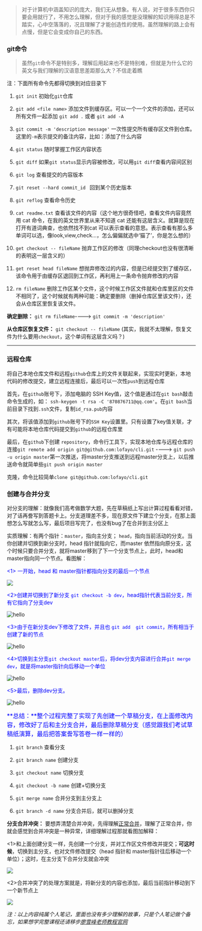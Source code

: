 > 对于计算机中涵盖知识的庞大，我们无从想象。有人说，对于很多东西你只要会用就行了，不用怎么理解，但对于我的感觉是没理解的知识用得总是不踏实，心中空落落的，况且理解了才能创造性的使用。虽然理解的路上会有点慢，但是它会变成你自己的东西。

### git命令
> 虽然`git`命令不是特别多，理解后用起来也不是特别难，但就是为什么它的英文与我们理解的汉语意思差距那么大？不信走着瞧

注：下面所有命令先都得切换到对应目录下

1. `git init`	初始化`git`仓库

2. `git add <file name>` 添加文件到缓存区。可以一个一个文件的添加，还可以所有文件一起添加 `git add .` 或者 `git add -A`

3. `git commit -m 'description message'` 一次性提交所有缓存区文件到仓库。这里的`-m`表示提交的备注内容，比如：添加了什么内容

4. `git status`	随时掌握工作区内容状态

5. `git diff`	如果`git status`显示内容被修改，可以用`git diff`查看内容间区别

6. `git log`	查看提交的内容版本

7. `git reset --hard commit_id `	回到某个历史版本

8. `git reflog`	查看命令历史

9. `cat readme.txt`	查看该文件的内容（这个地方很奇怪吧，查看文件内容竟然用 cat 命令，在我的英文世界里从来不知道 cat 还能有这层含义。就算是现在打开有道词典查，也依然找不到cat 可以表示查看的意思。表示查看有那么多单词可以选，像look,view,check...，怎么偏偏就选中‘猫了’，你是怎么想的）

10. `get checkout -- fileName` 抛弃工作区的修改（同理checkout也没有很清晰的表明这一层含义的）

11. `get reset head fileName`	想抛弃修改过的内容，但是已经提交到了缓存区，该命令用于由缓存区退回到工作区，再利用上一条命令抛弃修改的内容

12. `rm fileName`	删除工作区某个文件，这个时候工作区文件就和仓库里区的文件不相同了，这个时候就有两种可能：确定要删除（删掉仓库区里该文件），还会从仓库区里恢复该文件。



 
**确定删除：** `git rm fileName`----> `git commit -m 'description'`

**从仓库区恢复文件：** `git checkout -- fileName`
(其实，我就不太理解，恢复文件为什么要用`checkout`，这个单词有这层含义吗？)

----------

### 远程仓库
将自己本地仓库文件和远程`github`仓库上的文件关联起来，实现实时更新，本地代码的修改提交，建立远程连接后，最后可以一次性`push`到远程仓库

首先，在`github`账号下，添加电脑的 SSH Key值，这个值是通过在`git bash`敲击命令生成的，如： `ssh-keygen -t rsa -C '870876711@qq.com'`。在`git bash`当前目录下找到`.ssh`文件，复制`id_rsa.pub`内容

其次，将该值添加到`github`账号下的`SSH Key`设置里。只有设置了key值关联，才有可能将本地仓库代码提交到`github`的远程仓库里
 
最后，在`github`下创建 `repository`，命令行工具下，实现本地仓库与远程仓库的连接`git remote add origin git@github.com:lofayo/cli.git` ----> `git push -u origin master`第一次推送，将master分支推送到远程master分支上，以后推送命令就简单些`git push origin master`

克隆，命令比较简单`clone git@github.com:lofayo/cli.git`

### <a name=merge>创建与合并分支</a>
对分支的理解：就像我们高考做数学大题，先在草稿纸上写出计算过程看看对错，对了话再誊写到答题卡上。分支道理差不多，现在原文件下建立个分支，在那上面想怎么写就怎么写，最后项目写完了，也没有bug了在合并到主分区上

实质理解：有两个指针：`master`，指向主分支； `head`，指向当前活动的分支。当你创建并切换到新分支时，head 指针就指向它，而master 依然指向原分支，这个时候只要合并分支，就将master移到了下一个分支节点上，此时，head和master指向同一个节点。看图解：

<font color=blue><1> 一开始，head 和 master指针都指向分支的最后一个节点</font>

![](https://raw.githubusercontent.com/lofayo/images/master/branch1.png)

<font color=blue><2>创建并切换到了新分支 `git checkout -b dev`，head指针代表当前分支，所有它指向了分支dev</font>

![hello](https://raw.githubusercontent.com/lofayo/images/master/branch2.png)


<font color=blue><3>由于在新分支dev下修改了文件，并且也 `git add  git commit`，所有相当于创建了新的节点</font>

![hello](https://raw.githubusercontent.com/lofayo/images/master/branch3.png)

<font color=blue><4>切换到主分支`git checkout master`后，将dev分支内容进行合并`git merge dev`，就是将master指针向后移动一个单位</font>

![hello](https://raw.githubusercontent.com/lofayo/images/master/branch4.png)

<font color=blue><5>最后，删除dev分支。</font>

![hello](https://raw.githubusercontent.com/lofayo/images/master/branch5.png)

<font color=blue size=3>**总结：**整个过程完整了实现了先创建一个草稿分支，在上面修改内容，修改好了后和主分支合并，最后删除草稿分支（感觉跟我们考试草稿纸演算，最后把答案誊写答卷一样一样的）</font>



1. `git branch`	查看分支

2. `git branch name`	创建分支

3. `git checkout name`	切换分支

4. `git checkout -b name`	创建+切换分支

5. `git merge name`	合并分支到主分支上

6. `git branch -d name` 分支合并后，就可以删掉分支

**分支合并冲突：** 要想弄清楚合并冲突，先得理解<a href=#merge>正常合并</a>，理解了正常合并，你就会感觉到合并冲突是一种异常，详细理解过程那就看图加解释：

<1>和上面创建分支一样，先创建一个分支，并对工作区文件修改并提交；**可这时候**，切换到主分支，也对文件修改提交（head 指针和 master指针往后移动一个单位）；这时，在主分支下合并分支就会冲突

![](https://raw.githubusercontent.com/lofayo/images/master/branch6.png)

<2>合并冲突了的处理方案就是，将新分支的内容也添加，最后当前指针移动到下一个新节点上

![](https://raw.githubusercontent.com/lofayo/images/master/branch7.png)

*注：以上内容纯属个人笔记，里面也没有多少理解的故事，只是个人笔记做个备忘，如果想学完整课程还请移步[廖雪峰老师教程官网](https://www.liaoxuefeng.com/wiki/0013739516305929606dd18361248578c67b8067c8c017b000/00137628548491051ccfaef0ccb470894c858999603fedf000)*